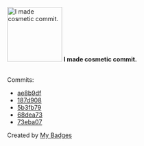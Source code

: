 <img src="https://my-badges.github.io/my-badges/cosmetic-commit.png" alt="I made cosmetic commit." title="I made cosmetic commit." width="128">
<strong>I made cosmetic commit.</strong>
<br><br>

Commits:

- <a href="https://github.com/earnubs/redesigned-memory/commit/ae8b9df9bd3c02d68849d2b1214af59c413769bc">ae8b9df</a>
- <a href="https://github.com/earnubs/field-notes/commit/187d908b7aa8cb263857229465846de472f74c0a">187d908</a>
- <a href="https://github.com/earnubs/react-hot-loader-starter-kit/commit/5b3fb79492b05f9c6879b9ee88f95ab19913767c">5b3fb79</a>
- <a href="https://github.com/earnubs/try-auth-lpteams/commit/68dea73933035b4174784c1cd8fd0e996460b1ed">68dea73</a>
- <a href="https://github.com/earnubs/try-auth-lpteams/commit/73eba074eb98878e3ea2599d81958da617ede3f8">73eba07</a>


Created by <a href="https://github.com/my-badges/my-badges">My Badges</a>